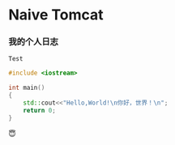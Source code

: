 # Naive Tomcat
### 我的个人日志

    Test

```C++
#include <iostream>

int main()
{
	std::cout<<"Hello,World!\n你好，世界！\n";
	return 0;
}
```
:innocent:
